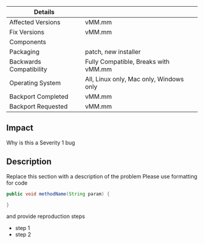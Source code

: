 | Details | |
|-----|------|
| Affected Versions | vMM.mm |
| Fix Versions | vMM.mm |
| Components |  |
| Packaging | patch, new installer | 
| Backwards Compatibility | Fully Compatible, Breaks with vMM.mm |
| Operating System | All, Linux only, Mac only, Windows only |
| Backport Completed | vMM.mm | 
| Backport Requested | vMM.mm |

## Impact 
Why is this a Severity 1 bug

## Description
Replace this section with a description of the problem
Please use formatting for code

```java
public void methodName(String param) {

}
```

and provide reproduction steps
- step 1
- step 2
